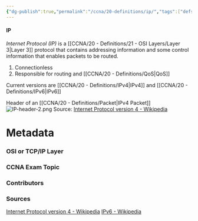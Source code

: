 ```yaml
---
{"dg-publish":true,"permalink":"/ccna/20-definitions/ip/","tags":["defs_ccna"],"created":"2023-11-04T12:45:23.000-07:00","updated":"2023-11-08T14:40:15.000-08:00"}
---
```


#### IP
*Internet Protocol (IP)* is a [[CCNA/20 - Definitions/21 - OSI Layers/Layer 3\|Layer 3]] protocol that contains addressing information and some control information that enables packets to be routed. 
1. Connectionless
2. Responsible for routing and [[CCNA/20 - Definitions/QoS\|QoS]]

Current versions are [[CCNA/20 - Definitions/IPv4\|IPv4]] and [[CCNA/20 - Definitions/IPv6\|IPv6]]


Header of an [[CCNA/20 - Definitions/Packet\|IPv4 Packet]]
![IP-header-2.png](/img/user/Attachments/IP-header-2.png)
Source: [Internet Protocol version 4 - Wikipedia](https://en.wikipedia.org/wiki/Internet_Protocol_version_4#Header)

# Metadata
### OSI or TCP/IP Layer

### CCNA Exam Topic

### Contributors

### Sources
[Internet Protocol version 4 - Wikipedia](https://en.wikipedia.org/wiki/Internet_Protocol_version_4)
[IPv6 - Wikipedia](https://en.wikipedia.org/wiki/IPv6)